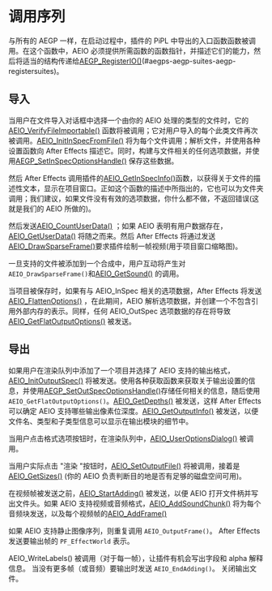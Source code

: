 # 调用序列

与所有的 AEGP 一样，在启动过程中，插件的 PiPL 中导出的入口函数函数被调用。在这个函数中，AEIO 必须提供所需函数的函数指针，并描述它们的能力，然后将适当的结构传递给[AEGP_RegisterIO()](../aegps/aegp-suites.html)(#aegps-aegp-suites-aegp-registersuites)。

## 导入

当用户在文件导入对话框中选择一个由你的 AEIO 处理的类型的文件时，它的[AEIO_VerifyFileImportable()](new-kids-on-function-block.html) 函数将被调用；它对用户导入的每个此类文件再次被调用。[AEIO_InitInSpecFromFile()](new-kids-on-the-function-block.html) 将为每个文件调用；解析文件，并使用各种设置函数向 After Effects 描述它。同时，构建与文件相关的任何选项数据，并使用[AEGP_SetInSpecOptionsHandle()](new-kids-on-the-function-block.html) 保存这些数据。

然后 After Effects 调用插件的[AEIO_GetInSpecInfo()](new-kids-on-the-function-block.html)函数，以获得关于文件的描述性文本，显示在项目窗口。正如这个函数的描述中所指出的，它也可以为文件夹调用；我们建议，如果文件没有有效的选项数据，你什么都不做，不返回错误(这就是我们的 AEIO 所做的)。

然后发送[AEIO_CountUserData()](new-kids-on-the-function-block.html) ；如果 AEIO 表明有用户数据存在，[AEIO_GetUserData()](new-kids-on-the-function-block.html) 将随之而来。然后 After Effects 将通过发送[AEIO_DrawSparseFrame()](new-kids-on-the-function-block.html)要求插件绘制一帧视频(用于项目窗口缩略图)。

一旦支持的文件被添加到一个合成中，用户互动将产生对`AEIO_DrawSparseFrame()`和[AEIO_GetSound()](new-kids-on-the-function-block.html) 的调用。

当项目被保存时，如果有与 AEIO_InSpec 相关的选项数据，After Effects 将发送[AEIO_FlattenOptions()](new-kids-on-the-function-block.html) ，在此期间，AEIO 解析选项数据，并创建一个不包含引用外部内存的表示。同样，任何 AEIO_OutSpec 选项数据的存在将导致[AEIO_GetFlatOutputOptions()](new-kids-on-the-function-block.html) 被发送。

## 导出

如果用户在渲染队列中添加了一个项目并选择了 AEIO 支持的输出格式，[AEIO_InitOutputSpec()](new-kids-on-the-function-block.html) 将被发送。使用各种获取函数来获取关于输出设置的信息，并使用[AEGP_SetOutSpecOptionsHandle()](new-kids-on-the-function-block.html)存储任何相关的信息，随后使用`AEIO_GetFlatOutputOptions()`。[AEIO_GetDepths()](new-kids-on-the-function-block.html) 被发送，这样 After Effects 可以确定 AEIO 支持哪些输出像素位深度。[AEIO_GetOutputInfo()](new-kids-on-the-function-block.html) 被发送，以便文件名、类型和子类型信息可以显示在输出模块的细节中。

当用户点击格式选项按钮时，在渲染队列中，[AEIO_UserOptionsDialog()](new-kids-on-the-function-block.html) 被调用。

当用户实际点击 "渲染 "按钮时，[AEIO_SetOutputFile()](new-kids-on-the-function-block.html) 将被调用，接着是[AEIO_GetSizes()](new-kids-on-the-function-block.html) (你的 AEIO 负责判断目的地是否有足够的磁盘空间可用)。

在视频帧被发送之前，[AEIO_StartAdding()](new-kids-on-the-function-block.html) 被发送，以便 AEIO 打开文件柄并写出文件头。如果 AEIO 支持视频或音频格式，[AEIO_AddSoundChunk()](new-kids-on-the-function-block.html) 将为每个音频块发送，以及每个视频帧的[AEIO_AddFrame()](new-kids-on-the-function-block.html)

如果 AEIO 支持静止图像序列，则重复调用 `AEIO_OutputFrame()`。 After Effects 发送要输出帧的 `PF_EffectWorld` 表示。

AEIO_WriteLabels() 被调用（对于每一帧），让插件有机会写出字段和 alpha 解释信息。 当没有更多帧（或音频）要输出时发送 `AEIO_EndAdding()`。 关闭输出文件。
